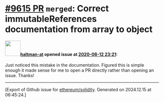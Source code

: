 # [\#9615 PR](https://github.com/ethereum/solidity/pull/9615) `merged`: Correct immutableReferences documentation from array to object

#### <img src="https://avatars.githubusercontent.com/u/35589221?v=4" width="50">[haltman-at](https://github.com/haltman-at) opened issue at [2020-08-12 23:21](https://github.com/ethereum/solidity/pull/9615):

Just noticed this mistake in the documentation.  Figured this is simple enough it made sense for me to open a PR directly rather than opening an issue.  Thanks!




-------------------------------------------------------------------------------



[Export of Github issue for [ethereum/solidity](https://github.com/ethereum/solidity). Generated on 2024.12.15 at 06:45:24.]
